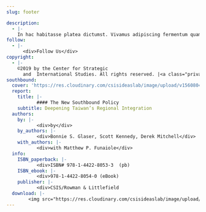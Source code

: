 ```yaml
---
slug: footer

description:
  - |-
    In hac habitasse platea dictumst. Vivamus adipiscing fermentum quam volutpat aliquam. Integer et elit eget elit facilisis tristique. Nam vel iaculis mauris. Sed ullamcorper tellus erat, non ultrices sem tincidunt euismod. Fusce rhoncus porttitor velit, eu bibendum nibh aliquet vel.
follow:
  - |-
      <div>Follow Us</div>
copyright:
  - |-
    ©2019 by the Center for Strategic
      and  International Studies. All rights reserved. |<a class="privacy-policy" href="https://www.csis.org/privacy-policy" target="_blank" rel="nofollow noreferrer"> Privacy Policy</a> | <a class="privacy-policy" href="https://www.csis.org/reprint-permissions" target="_blank" rel="nofollow noreferrer">Reprint Permissions</a>
southbound:
  cover: 'https://res.cloudinary.com/csisideaslab/image/upload/v1560804941/southbound/southbound-cover.png'
  report:
    title: |-
           #### The New Southbound Policy
    subtitle: Deepening Taiwan’s Regional Integration
  authors:
    by: |-
           <div>by</div>
    by_authors: |-
           <div>Bonnie S. Glaser, Scott Kennedy, Derek Mitchell</div>
    with_authors: |-
           <div>with Matthew P. Funaiole</div>
  info:
    ISBN_paperback: |-
           <div>ISBN# 978-1-4422-8053-3  (pb)
    ISBN_ebook: |-
           <div>978-1-4422-8054-0 (eBook)
    publisher: |-
           <div>CSIS/Rowman & Littlefield
  download: |-
        <img src="https://res.cloudinary.com/csisideaslab/image/upload/v1560804941/southbound/southbound-cover.png" class="download__image" alt="The New Southbound Policy Report Cover" title="Download The New Southbound Policy Report"><span  class="icon-download">Download the Full Report</span>
---
```

